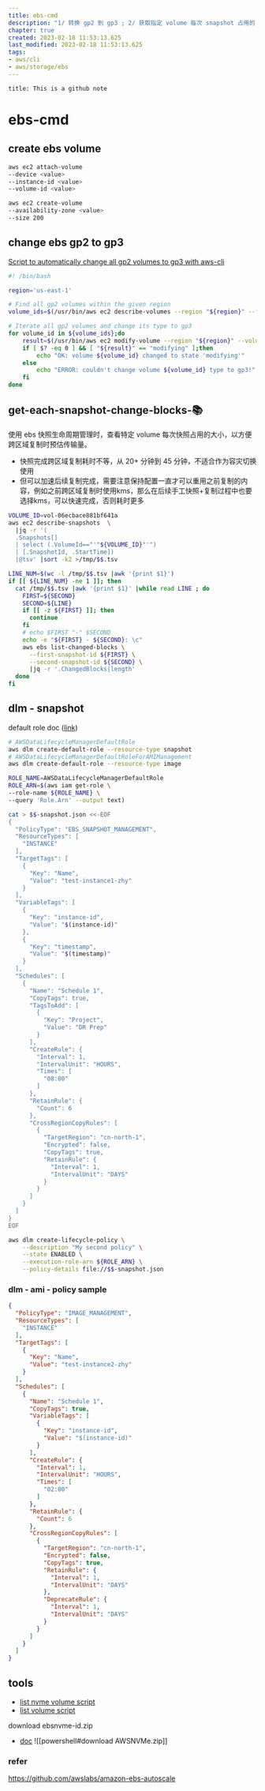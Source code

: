 ```yaml
---
title: ebs-cmd
description: "1/ 转换 gp2 到 gp3 ; 2/ 获取指定 volume 每次 snapshot 占用的 block 数量 ; 3/ 创建两种不同类型的 dlm 策略"
chapter: true
created: 2023-02-18 11:53:13.625
last_modified: 2023-02-18 11:53:13.625
tags: 
- aws/cli 
- aws/storage/ebs 
---
```

```ad-attention
title: This is a github note

```
# ebs-cmd

## create ebs volume

```sh
aws ec2 attach-volume
--device <value>
--instance-id <value>
--volume-id <value>

aws ec2 create-volume
--availability-zone <value>
--size 200
```

## change ebs gp2 to gp3

[Script to automatically change all gp2 volumes to gp3 with aws-cli](https://www.daniloaz.com/en/script-to-automatically-change-all-gp2-volumes-to-gp3-with-aws-cli/) 
```sh
#! /bin/bash

region='us-east-1'

# Find all gp2 volumes within the given region
volume_ids=$(/usr/bin/aws ec2 describe-volumes --region "${region}" --filters Name=volume-type,Values=gp2 | jq -r '.Volumes[].VolumeId')

# Iterate all gp2 volumes and change its type to gp3
for volume_id in ${volume_ids};do
    result=$(/usr/bin/aws ec2 modify-volume --region "${region}" --volume-type=gp3 --volume-id "${volume_id}" | jq '.VolumeModification.ModificationState' | sed 's/"//g')
    if [ $? -eq 0 ] && [ "${result}" == "modifying" ];then
        echo "OK: volume ${volume_id} changed to state 'modifying'"
    else
        echo "ERROR: couldn't change volume ${volume_id} type to gp3!"
    fi
done

```

## get-each-snapshot-change-blocks-📚

使用 ebs 快照生命周期管理时，查看特定 volume 每次快照占用的大小，以方便跨区域复制时预估传输量。
- 快照完成跨区域复制耗时不等，从 20+ 分钟到 45 分钟，不适合作为容灾切换使用
- 但可以加速后续复制完成，需要注意保持配置一直才可以重用之前复制的内容，例如之前跨区域复制时使用kms，那么在后续手工快照+复制过程中也要选择kms，可以快速完成，否则耗时更多

```sh
VOLUME_ID=vol-06ecbace881bf641a
aws ec2 describe-snapshots  \
  |jq -r '(
  .Snapshots[] 
  | select (.VolumeId=="'"${VOLUME_ID}"'") 
  | [.SnapshotId, .StartTime])
  |@tsv' |sort -k2 >/tmp/$$.tsv

LINE_NUM=$(wc -l /tmp/$$.tsv |awk '{print $1}')
if [[ ${LINE_NUM} -ne 1 ]]; then 
  cat /tmp/$$.tsv |awk '{print $1}' |while read LINE ; do
    FIRST=${SECOND}
    SECOND=${LINE}
    if [[ -z ${FIRST} ]]; then
      continue
    fi
    # echo $FIRST "-" $SECOND
    echo -e "${FIRST} - ${SECOND}: \c"
    aws ebs list-changed-blocks \
      --first-snapshot-id ${FIRST} \
      --second-snapshot-id ${SECOND} \
      |jq -r '.ChangedBlocks|length'
  done
fi

```

## dlm - snapshot
default role doc ([link](https://docs.aws.amazon.com/AWSEC2/latest/UserGuide/service-role.html#default-service-roles))

```sh
# AWSDataLifecycleManagerDefaultRole
aws dlm create-default-role --resource-type snapshot
# AWSDataLifecycleManagerDefaultRoleForAMIManagement
aws dlm create-default-role --resource-type image

ROLE_NAME=AWSDataLifecycleManagerDefaultRole
ROLE_ARN=$(aws iam get-role \
--role-name ${ROLE_NAME} \
--query 'Role.Arn' --output text)

cat > $$-snapshot.json <<-EOF
{
  "PolicyType": "EBS_SNAPSHOT_MANAGEMENT",
  "ResourceTypes": [
    "INSTANCE"
  ],
  "TargetTags": [
    {
      "Key": "Name",
      "Value": "test-instance1-zhy"
    }
  ],
  "VariableTags": [
    {
      "Key": "instance-id",
      "Value": "$(instance-id)"
    },
    {
      "Key": "timestamp",
      "Value": "$(timestamp)"
    }
  ],
  "Schedules": [
    {
      "Name": "Schedule 1",
      "CopyTags": true,
      "TagsToAdd": [
        {
          "Key": "Project",
          "Value": "DR Prep"
        }
      ],
      "CreateRule": {
        "Interval": 1,
        "IntervalUnit": "HOURS",
        "Times": [
          "08:00"
        ]
      },
      "RetainRule": {
        "Count": 6
      },
      "CrossRegionCopyRules": [
        {
          "TargetRegion": "cn-north-1",
          "Encrypted": false,
          "CopyTags": true,
          "RetainRule": {
            "Interval": 1,
            "IntervalUnit": "DAYS"
          }
        }
      ]
    }
  ]
}
EOF

aws dlm create-lifecycle-policy \
    --description "My second policy" \
    --state ENABLED \
    --execution-role-arn ${ROLE_ARN} \
    --policy-details file://$$-snapshot.json

```

### dlm - ami - policy sample

```json
{
  "PolicyType": "IMAGE_MANAGEMENT",
  "ResourceTypes": [
    "INSTANCE"
  ],
  "TargetTags": [
    {
      "Key": "Name",
      "Value": "test-instance2-zhy"
    }
  ],
  "Schedules": [
    {
      "Name": "Schedule 1",
      "CopyTags": true,
      "VariableTags": [
        {
          "Key": "instance-id",
          "Value": "$(instance-id)"
        }
      ],
      "CreateRule": {
        "Interval": 1,
        "IntervalUnit": "HOURS",
        "Times": [
          "02:00"
        ]
      },
      "RetainRule": {
        "Count": 6
      },
      "CrossRegionCopyRules": [
        {
          "TargetRegion": "cn-north-1",
          "Encrypted": false,
          "CopyTags": true,
          "RetainRule": {
            "Interval": 1,
            "IntervalUnit": "DAYS"
          },
          "DeprecateRule": {
            "Interval": 1,
            "IntervalUnit": "DAYS"
          }
        }
      ]
    }
  ]
}

```


## tools

- [list nvme volume script](https://docs.aws.amazon.com/AWSEC2/latest/WindowsGuide/ec2-windows-volumes.html#windows-list-disks-nvme)
- [list volume script](https://docs.aws.amazon.com/AWSEC2/latest/WindowsGuide/ec2-windows-volumes.html#windows-list-disks)

download ebsnvme-id.zip 
- [doc](https://docs.aws.amazon.com/AWSEC2/latest/WindowsGuide/nvme-ebs-volumes.html)
![[powershell#download AWSNVMe.zip]]

### refer
https://github.com/awslabs/amazon-ebs-autoscale


